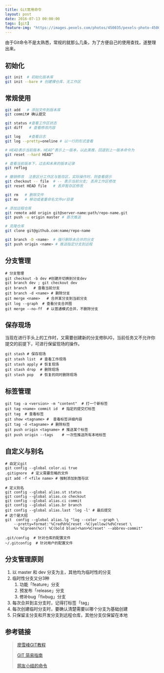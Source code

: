 ```yaml
---
title: Git常用命令
layout: post
date: 2016-07-13 00:00:00
tags: [git]
feature-img: "https://images.pexels.com/photos/450035/pexels-photo-450035.jpeg?cs=srgb&dl=business-computer-connection-450035.jpg&fm=jpg"
---
```



由于Git命令不是太熟悉，常规的就那么几条，为了方便自己的使用查找，遂整理出来。

<!--more-->

## 初始化

```bash
git init  # 初始化版本库
git init --bare # 创建裸仓库，无工作区
```

## 常规使用

```bash
git add   # 添加文件到版本库
git commit# 确认提交

git status #查看工作区状态
git diff   # 查看修改内容

git log    #查看日志
git log --pretty=oneline # 以一行的形式查看

# HEAD表示当前版本，HEAD^表示上一版本，以此类推，回退到上一版本命令为
git reset --hard HEAD^

# 查看当前版本下，过去和未来的版本记录
git reflog

# 撤销修改  注意区分工作区与暂存区，实际操作时，则查看提示
git checkout -- file  # -- 表示当前分支; 丢弃工作区修改
git reset HEAD file   # 丢弃暂存区修改

git rm   # 删除文件
git mv   # 移动或者重命名文件or目录

# 添加远程仓库
git remote add origin git@server-name:path/repo-name.git
git push -u origin master # 首次推送

# 克隆仓库
git clone git@github.com:name/repo-name

git branch -D <name>  # 强行删除未合并的分支
git push origin <name> # 推送指定分支到远程
```

## 分支管理

```shell
# 分支管理
git checkout -b dev #创建并切换到分支dev
git branch dev ; git checkout dev
git branch   # 查看当前分支
git branch -d <name> # 删除分支
git merge <name>   # 合并某分支到当前分支
git log --graph  # 查看分支合并图
git merge --no-ff  # 以普通模式合并，不删除分支
```

## 保存现场

当现在进行手头上的工作时，又需要创建新的分支修BUG，当前任务又不允许你提交的前提下，可进行保留现场的操作。

```shell
git stash # 保存现场
git stash list  # 查看工作现场
git stash apply # 恢复现场 
git stash drop  # 删除现场
git stash pop   # 恢复的同时删除现场
```

## 标签管理

```shell
git tag -a <version> -m "content"  # 打一个新标签
git tag <name> commit id  # 指定的提交打标签
git tag  # 查看标签
git show <tagname> #  查看标签详细内容
git tag -d <tagname> # 删除标签
git push origin <tagname> # 推送某个标签
git push origin --tags    # 一次性推送所有本地标签
```

## 自定义与别名

```shell
# 自定义git
git config --global color.ui true
.gitignore  # 定义需要忽略的文件
git add -f <file name> # 强制添加到暂存区

# 定义别名
git config --global alias.st status
git config --global alias.co checkout
git config --global alias.ci commit
git config --global alias.br branch
git config --global alias.last 'log -l' # 最后提交
# 这个是大招
git  config --global alias.lg "log --color --graph \
    --pretty=format:'%Cred%h%Creset -%C(yellow)%d%Creset \
    %s %Cgreen(%cr) %C(bold blue)<%an>%Creset' --abbrev-commit"

.git/config  # 针对仓库的配置文件
~/.gitconfig  # 针对用户的配置文件
```

## 分支管理原则

1. 以 master 和 dev 分支为主，其他均为临时性的分支
2. 临时性分支又分3种
   1. 功能「feature」分支
   2. 预发布「release」分支
   3. 修补bug「fixbug」分支
3. 每次合并到主分支时，记得打标签「tag」
4. 每次创建临时分支时，要确认清楚需要以哪个分支为基础创建
5. 只保留主分支和开发分支到远程仓库，其他分支仅保留在本地


## 参考链接


> [廖雪峰GIT教程](http://www.liaoxuefeng.com/wiki/0013739516305929606dd18361248578c67b8067c8c017b000)
>
> [GIT 简易指南](http://www.bootcss.com/p/git-guide/)
>
> [网友小结的命令](http://www.ruanyifeng.com/blog/2015/12/git-cheat-sheet.html)